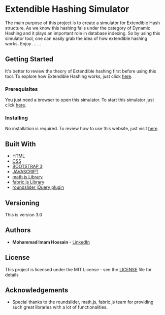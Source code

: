 # Extendible Hashing Simulator

The main purpose of this project is to create a simulator for Extendible Hash structure. As we know this hashing falls under the category of Dynamic Hashing and it plays an important role in database indexing. So by using this simulator tool, one can easily grab the idea of how extendible hashing works. Enjoy ... ... 

## Getting Started

It's better to review the theory of Extendible hashing first before using this tool. To explore how Extendible Hashing works, just click [here](https://www.slideshare.net/imamhossain75054/extensible-hashing-228550728). 

### Prerequisites

You just need a browser to open this simulator. To start this simulator just click [here](https://devimam.github.io/exhash/).

### Installing

No installation is required. To review how to use this website, just visit [here](https://www.youtube.com/watch?v=ilalf3MefL0).

## Built With

* [HTML](http://www.dropwizard.io/1.0.2/docs/)
* [CSS](https://maven.apache.org/) 
* [BOOTSTRAP 3](https://getbootstrap.com/docs/3.3/)
* [JAVASCRIPT](https://rometools.github.io/rome/)
* [math.js Library](https://mathjs.org/)
* [fabric.js Library](http://fabricjs.com/)
* [roundslider jQuery plugin](https://roundsliderui.com/)

## Versioning

This is version 3.0

## Authors

* **Mohammad Imam Hossain** - [LinkedIn](https://www.linkedin.com/in/mohammad-imam-hossain/)

## License

This project is licensed under the MIT License - see the [LICENSE](LICENSE) file for details

## Acknowledgements

* Special thanks to the roundslider, math.js, fabric.js team for providing such great libraries with a lot of functionalities.


